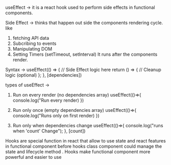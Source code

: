 useEffect ->
  it is a react hook used to perform side effects in functional components.

Side Effect -> thinks that happen out side the components rendering cycle.
like 
1. fetching API data
2. Subcribing to events
3. Manipulating DOM 
4. Setting Timers (setTimeout, setInterval)
It runs after the components render.

Syntax ->
useEffect(() => {
  // Side Effect logic here
  return () => {
    // Cleanup logic (optional)
  };
}, [dependencies])

types of useEffect ->
1. Run on every render (no dependencies array)
useEffect(()=>{
  console.log("Run every render)
})

2. Run only once (empty dependencies array)
useEffect(()=>{
  console.log("Runs only on first render)
})

3. Run only when dependencies change
useEffect(()=>{
  console.log("runs when 'count' Change");
}, [count])

Hooks are special function in react that allow to use state and react features in functional component before hooks class component could manage the state and lifecycle method . Hooks make functional component more powerful and easier to use 